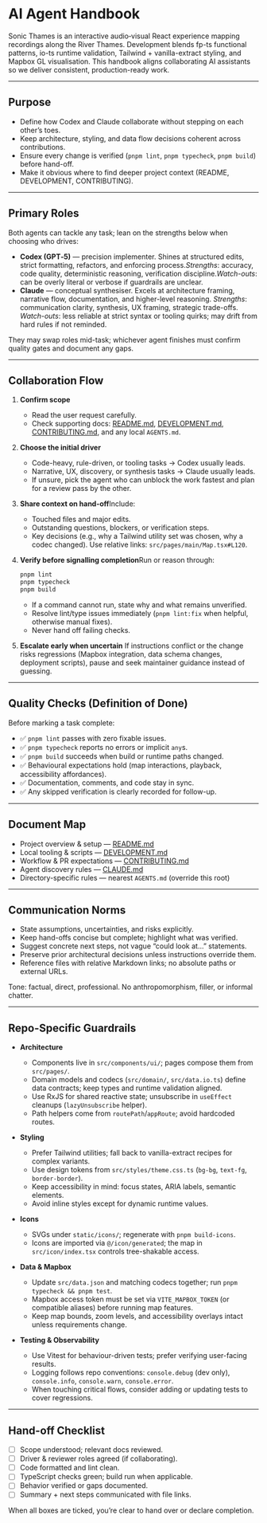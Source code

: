 # AI Agent Handbook

Sonic Thames is an interactive audio‑visual React experience mapping recordings along the River Thames. Development blends fp-ts functional patterns, io-ts runtime validation, Tailwind + vanilla-extract styling, and Mapbox GL visualisation. This handbook aligns collaborating AI assistants so we deliver consistent, production-ready work.

---

## Purpose

- Define how Codex and Claude collaborate without stepping on each other’s toes.
- Keep architecture, styling, and data flow decisions coherent across contributions.
- Ensure every change is verified (`pnpm lint`, `pnpm typecheck`, `pnpm build`) before hand-off.
- Make it obvious where to find deeper project context (README, DEVELOPMENT, CONTRIBUTING).

---

## Primary Roles

Both agents can tackle any task; lean on the strengths below when choosing who drives:

- **Codex (GPT‑5)** — precision implementer. Shines at structured edits, strict formatting, refactors, and enforcing process._Strengths_: accuracy, code quality, deterministic reasoning, verification discipline._Watch-outs_: can be overly literal or verbose if guardrails are unclear.
- **Claude** — conceptual synthesiser. Excels at architecture framing, narrative flow, documentation, and higher-level reasoning.
  _Strengths_: communication clarity, synthesis, UX framing, strategic trade-offs.
  _Watch-outs_: less reliable at strict syntax or tooling quirks; may drift from hard rules if not reminded.

They may swap roles mid-task; whichever agent finishes must confirm quality gates and document any gaps.

---

## Collaboration Flow

1. **Confirm scope**

   - Read the user request carefully.
   - Check supporting docs: [README.md](README.md), [DEVELOPMENT.md](DEVELOPMENT.md), [CONTRIBUTING.md](CONTRIBUTING.md), and any local `AGENTS.md`.

2. **Choose the initial driver**

   - Code-heavy, rule-driven, or tooling tasks → Codex usually leads.
   - Narrative, UX, discovery, or synthesis tasks → Claude usually leads.
   - If unsure, pick the agent who can unblock the work fastest and plan for a review pass by the other.

3. **Share context on hand-off**Include:

   - Touched files and major edits.
   - Outstanding questions, blockers, or verification steps.
   - Key decisions (e.g., why a Tailwind utility set was chosen, why a codec changed).
     Use relative links: `src/pages/main/Map.tsx#L120`.

4. **Verify before signalling completion**Run or reason through:

   ```bash
   pnpm lint
   pnpm typecheck
   pnpm build
   ```

   - If a command cannot run, state why and what remains unverified.
   - Resolve lint/type issues immediately (`pnpm lint:fix` when helpful, otherwise manual fixes).
   - Never hand off failing checks.

5. **Escalate early when uncertain**
   If instructions conflict or the change risks regressions (Mapbox integration, data schema changes, deployment scripts), pause and seek maintainer guidance instead of guessing.

---

## Quality Checks (Definition of Done)

Before marking a task complete:

- ✅ `pnpm lint` passes with zero fixable issues.
- ✅ `pnpm typecheck` reports no errors or implicit `any`s.
- ✅ `pnpm build` succeeds when build or runtime paths changed.
- ✅ Behavioural expectations hold (map interactions, playback, accessibility affordances).
- ✅ Documentation, comments, and code stay in sync.
- ✅ Any skipped verification is clearly recorded for follow-up.

---

## Document Map

- Project overview & setup — [README.md](README.md)
- Local tooling & scripts — [DEVELOPMENT.md](DEVELOPMENT.md)
- Workflow & PR expectations — [CONTRIBUTING.md](CONTRIBUTING.md)
- Agent discovery rules — [CLAUDE.md](CLAUDE.md)
- Directory-specific rules — nearest `AGENTS.md` (override this root)

---

## Communication Norms

- State assumptions, uncertainties, and risks explicitly.
- Keep hand-offs concise but complete; highlight what was verified.
- Suggest concrete next steps, not vague “could look at…” statements.
- Preserve prior architectural decisions unless instructions override them.
- Reference files with relative Markdown links; no absolute paths or external URLs.

Tone: factual, direct, professional. No anthropomorphism, filler, or informal chatter.

---

## Repo-Specific Guardrails

- **Architecture**

  - Components live in `src/components/ui/`; pages compose them from `src/pages/`.
  - Domain models and codecs (`src/domain/`, `src/data.io.ts`) define data contracts; keep types and runtime validation aligned.
  - Use RxJS for shared reactive state; unsubscribe in `useEffect` cleanups (`lazyUnsubscribe` helper).
  - Path helpers come from `routePath`/`appRoute`; avoid hardcoded routes.

- **Styling**

  - Prefer Tailwind utilities; fall back to vanilla-extract recipes for complex variants.
  - Use design tokens from `src/styles/theme.css.ts` (`bg-bg`, `text-fg`, `border-border`).
  - Keep accessibility in mind: focus states, ARIA labels, semantic elements.
  - Avoid inline styles except for dynamic runtime values.

- **Icons**

  - SVGs under `static/icons/`; regenerate with `pnpm build-icons`.
  - Icons are imported via `@/icon/generated`; the map in `src/icon/index.tsx` controls tree-shakable access.

- **Data & Mapbox**

  - Update `src/data.json` and matching codecs together; run `pnpm typecheck && pnpm test`.
  - Mapbox access token must be set via `VITE_MAPBOX_TOKEN` (or compatible aliases) before running map features.
  - Keep map bounds, zoom levels, and accessibility overlays intact unless requirements change.

- **Testing & Observability**

  - Use Vitest for behaviour-driven tests; prefer verifying user-facing results.
  - Logging follows repo conventions: `console.debug` (dev only), `console.info`, `console.warn`, `console.error`.
  - When touching critical flows, consider adding or updating tests to cover regressions.

---

## Hand-off Checklist

- [ ] Scope understood; relevant docs reviewed.
- [ ] Driver & reviewer roles agreed (if collaborating).
- [ ] Code formatted and lint clean.
- [ ] TypeScript checks green; build run when applicable.
- [ ] Behavior verified or gaps documented.
- [ ] Summary + next steps communicated with file links.

When all boxes are ticked, you’re clear to hand over or declare completion.
